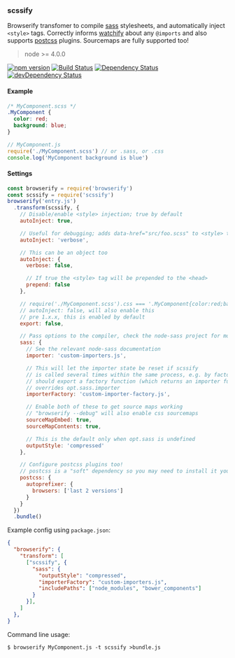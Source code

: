 ### scssify
Browserify transfomer to compile [sass][] stylesheets, and automatically inject `<style>` tags. Correctly informs [watchify][] about any `@imports` and also supports [postcss][] plugins. Sourcemaps are fully supported too!

> node >= 4.0.0

[![npm version](https://badge.fury.io/js/scssify.svg)](https://badge.fury.io/js/scssify) [![Build Status](https://travis-ci.org/cody-greene/scssify.svg?branch=master)](https://travis-ci.org/cody-greene/scssify) [![Dependency Status](https://david-dm.org/cody-greene/scssify.svg)](https://david-dm.org/cody-greene/scssify) [![devDependency Status](https://david-dm.org/cody-greene/scssify/dev-status.svg)](https://david-dm.org/cody-greene/scssify#info=devDependencies)

#### Example
```css
/* MyComponent.scss */
.MyComponent {
  color: red;
  background: blue;
}
```

```javascript
// MyComponent.js
require('./MyComponent.scss') // or .sass, or .css
console.log('MyComponent background is blue')
```

#### Settings

```javascript
const browserify = require('browserify')
const scssify = require('scssify')
browserify('entry.js')
  .transform(scssify, {
    // Disable/enable <style> injection; true by default
    autoInject: true,

    // Useful for debugging; adds data-href="src/foo.scss" to <style> tags
    autoInject: 'verbose',

    // This can be an object too
    autoInject: {
      verbose: false,

      // If true the <style> tag will be prepended to the <head>
      prepend: false
    },

    // require('./MyComponent.scss').css === '.MyComponent{color:red;background:blue}'
    // autoInject: false, will also enable this
    // pre 1.x.x, this is enabled by default
    export: false,

    // Pass options to the compiler, check the node-sass project for more details
    sass: {
      // See the relevant node-sass documentation
      importer: 'custom-importers.js',

      // This will let the importer state be reset if scssify
      // is called several times within the same process, e.g. by factor-bundle
      // should export a factory function (which returns an importer function)
      // overrides opt.sass.importer
      importerFactory: 'custom-importer-factory.js',

      // Enable both of these to get source maps working
      // "browserify --debug" will also enable css sourcemaps
      sourceMapEmbed: true,
      sourceMapContents: true,

      // This is the default only when opt.sass is undefined
      outputStyle: 'compressed'
    },

    // Configure postcss plugins too!
    // postcss is a "soft" dependency so you may need to install it yourself
    postcss: {
      autoprefixer: {
        browsers: ['last 2 versions']
      }
    }
  })
  .bundle()
```

Example config using `package.json`:
```json
{
  "browserify": {
    "transform": [
      ["scssify", {
        "sass": {
          "outputStyle": "compressed",
          "importerFactory": "custom-importers.js",
          "includePaths": ["node_modules", "bower_components"]
        }
      }],
    ]
  },
}
```

Command line usage:
```
$ browserify MyComponent.js -t scssify >bundle.js
```

[sass]: http://sass-lang.com
[postcss]: https://github.com/postcss/postcss
[watchify]: https://github.com/substack/watchify

